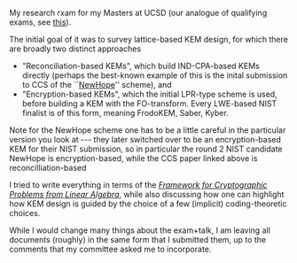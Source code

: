 My research rxam for my Masters at UCSD (our analogue of qualifying exams, see [this](https://cse.ucsd.edu/graduate/exams/phd-research-examination-overview)).

The initial goal of it was to survey lattice-based KEM design, for which there
are broadly two distinct approaches

* "Reconciliation-based KEMs", which build IND-CPA-based KEMs directly (perhaps
  the best-known example of this is the inital submission to CCS of the
  ``[NewHope](https://www.usenix.org/conference/usenixsecurity16/technical-sessions/presentation/alkim)'' scheme), and
* "Encryption-based KEMs", which the initial LPR-type scheme is used, before
  building a KEM with the FO-transform. Every LWE-based NIST finalist is of this
  form, meaning FrodoKEM, Saber, Kyber.

Note for the NewHope scheme one has to be a little careful in the particular
version you look at --- they later switched over to be an encryption-based KEM
for their NIST submission, so in particular the round 2 NIST candidate NewHope is encryption-based, while the CCS paper linked above is reconcilliation-based

I tried to write everything in terms of the [*Framework for Cryptographic
Problems from Linear Algebra*](https://eprint.iacr.org/2019/282.pdf), while also
discussing how one can highlight how KEM design is guided by the choice of a few
(implicit) coding-theoretic choices.

While I would change many things about the exam+talk, I am leaving all documents (roughly) in the same form that I submitted them, up to the comments that my committee asked me to incorporate.

